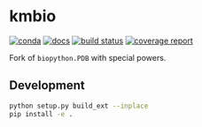 # kmbio

[![conda](https://img.shields.io/conda/dn/kimlab/kmbio.svg)](https://anaconda.org/kimlab/kmbio/)
[![docs](https://img.shields.io/badge/docs-v2.0.10-blue.svg)](https://kimlab.gitlab.io/kmbio/v2.0.10/)
[![build status](https://gitlab.com/kimlab/kmbio/badges/v2.0.10/build.svg)](https://gitlab.com/kimlab/kmbio/commits/v2.0.10/)
[![coverage report](https://gitlab.com/kimlab/kmbio/badges/v2.0.10/coverage.svg)](https://kimlab.gitlab.io/kmbio/v2.0.10/htmlcov/)

Fork of `biopython.PDB` with special powers.

## Development

```bash
python setup.py build_ext --inplace
pip install -e .
```
